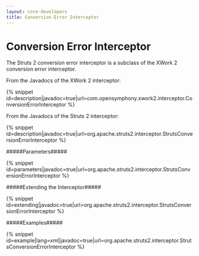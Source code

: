 ```yaml
---
layout: core-developers
title: Conversion Error Interceptor
---
```


# Conversion Error Interceptor

The Struts 2 conversion error interceptor is a subclass of the XWork 2 conversion error interceptor\.

From the Javadocs of the XWork 2 interceptor:


{% snippet id=description|javadoc=true|url=com.opensymphony.xwork2.interceptor.ConversionErrorInterceptor %}

From the Javadocs of the Struts 2 interceptor:


{% snippet id=description|javadoc=true|url=org.apache.struts2.interceptor.StrutsConversionErrorInterceptor %}

#####Parameters#####



{% snippet id=parameters|javadoc=true|url=org.apache.struts2.interceptor.StrutsConversionErrorInterceptor %}

#####Extending the Interceptor#####



{% snippet id=extending|javadoc=true|url=org.apache.struts2.interceptor.StrutsConversionErrorInterceptor %}

#####Examples#####



{% snippet id=example|lang=xml|javadoc=true|url=org.apache.struts2.interceptor.StrutsConversionErrorInterceptor %}
